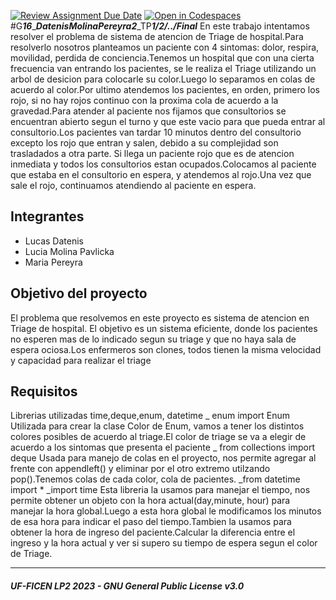 [![Review Assignment Due Date](https://classroom.github.com/assets/deadline-readme-button-24ddc0f5d75046c5622901739e7c5dd533143b0c8e959d652212380cedb1ea36.svg)](https://classroom.github.com/a/LcojlfsQ)
[![Open in Codespaces](https://classroom.github.com/assets/launch-codespace-7f7980b617ed060a017424585567c406b6ee15c891e84e1186181d67ecf80aa0.svg)](https://classroom.github.com/open-in-codespaces?assignment_repo_id=12558224)
#G***16***_***Datenis******Molina******Pereyra2***_TP***1/2/../Final***
En este trabajo intentamos resolver el problema de sistema de atencion de Triage de hospital.Para resolverlo nosotros planteamos un paciente con 4 sintomas: dolor, respira, movilidad, perdida de conciencia.Tenemos un hospital que con una cierta frecuencia van entrando los pacientes, se le realiza el Triage utilizando un arbol de desicion para colocarle su color.Luego lo separamos en colas de acuerdo al color.Por ultimo atendemos los pacientes, en orden, primero los rojo, si no hay rojos continuo con la proxima cola de acuerdo a la gravedad.Para atender al paciente nos fijamos que consultorios se encuentran abierto segun el turno y que este vacio para que pueda entrar al consultorio.Los pacientes van tardar 10 minutos dentro del consultorio excepto los rojo que entran y salen, debido a su complejidad son trasladados a otra parte.
Si llega un paciente rojo que es de atencion inmediata y todos los consultorios estan ocupados.Colocamos al paciente que estaba en el consultorio en espera, y atendemos al rojo.Una vez que sale el rojo, continuamos atendiendo al paciente en espera.
## Integrantes
- Lucas Datenis
- Lucia Molina Pavlicka
- Maria Pereyra

## Objetivo del proyecto

El problema que resolvemos en este proyecto es sistema de atencion en Triage de hospital. El objetivo es un sistema eficiente, donde los pacientes no esperen mas de lo indicado segun su triage y que no haya sala de espera ociosa.Los enfermeros son clones, todos tienen la misma velocidad y capacidad para realizar el triage

## Requisitos
Librerias utilizadas time,deque,enum, datetime
_ enum import Enum
Utilizada para crear la clase Color de Enum, vamos a tener los distintos colores posibles de acuerdo al triage.El color de triage se va a elegir de acuerdo a los sintomas que presenta el paciente
_ from collections import deque
Usada para manejo de colas en el proyecto, nos permite agregar al frente con appendleft() y eliminar por el otro extremo utilzando pop().Tenemos colas de cada color, cola de pacientes.
_from datetime import *
_import time
Esta libreria la usamos para manejar el tiempo, nos permite obtener  un objeto con la hora actual(day,minute, hour) para manejar la hora global.Luego a esta hora global le modificamos los minutos de esa hora para indicar el paso del tiempo.Tambien la usamos para obtener la hora de ingreso del paciente.Calcular  la diferencia  entre el ingreso y la hora actual y ver si supero su tiempo de espera segun el color de Triage.


---
##### UF-FICEN LP2 2023 - GNU General Public License v3.0
